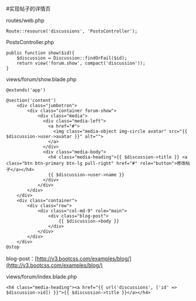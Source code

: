 #实现帖子的详情页

routes/web.php
```
Route::resource('discussions', 'PostsController');
```

PostsController.php
```
public function show($id){
    $discussion = Discussion::findOrFail($id);
    return view('forum.show', compact('discussion'));
}
```

views/forum/show.blade.php
```
@extends('app')

@section('content')
    <div class="jumbotron">
        <div class="container forum-show">
            <div class="media">
              <div class="media-left">
                <a href="#">
                  <img class="media-object img-circle avatar" src="{{ $discussion->user->avatar }}" alt="">
                </a>
              </div>
              <div class="media-body">
                <h4 class="media-heading">{{ $discussion->title }} <a class="btn btn-primary btn-lg pull-right" href="#" role="button">修改帖子</a></h4>
                {{ $discussion->user->name }}
              </div>
            </div>
        </div>
    </div>
    <div class="container">
        <div class="row">
            <div class="col-md-9" role="main">
                <div class="blog-post">
                    {{ $discussion->body }}
                </div>
            </div>
        </div>
    </div>
@stop
```
 blog-post：[http://v3.bootcss.com/examples/blog/](http://v3.bootcss.com/examples/blog/) 

views/forum/index.blade.php
```
<h4 class="media-heading"><a href="{{ url('discussions', ['id' => $discussion->id]) }}">{{ $discussion->title }}</a></h4>
```